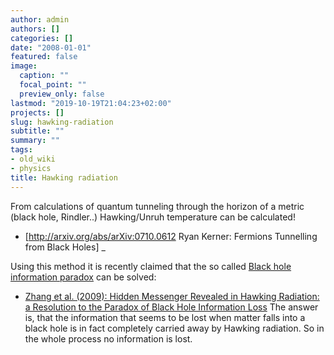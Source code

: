 ```yaml
---
author: admin
authors: []
categories: []
date: "2008-01-01"
featured: false
image:
  caption: ""
  focal_point: ""
  preview_only: false
lastmod: "2019-10-19T21:04:23+02:00"
projects: []
slug: hawking-radiation
subtitle: ""
summary: ""
tags:
- old_wiki
- physics
title: Hawking radiation
---
```

From calculations of quantum tunneling through the horizon of a metric (black hole, Rindler..) Hawking/Unruh temperature can be calculated!

 * [http://arxiv.org/abs/arXiv:0710.0612 Ryan Kerner: Fermions Tunnelling from Black Holes] _

Using this method it is recently claimed that the so called [Black hole information paradox](http://en.wikipedia.org/wiki/Black_hole_information_paradox) can be solved:

* [Zhang et al. (2009): Hidden Messenger Revealed in Hawking Radiation: a Resolution to the Paradox of Black Hole Information Loss](http://arxiv.org/abs/0903.0893)
The answer is, that the information that seems to be lost when matter falls into a black hole is in fact completely carried away by Hawking radiation. So in the whole process no information is lost.